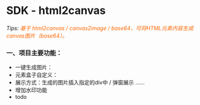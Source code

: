 # SDK - html2canvas
*Tips: <font color="#FF6600">基于 html2canvas / canvas2image / base64，可将HTML元素内容生成canvas图片（base64）。</font>*

### 一、项目主要功能：
+ 一键生成图片：
+ 元素盒子自定义：
+ 展示方式：生成的图片插入指定的div中 / 弹窗展示 ......
+ 增加水印功能
+ todo

